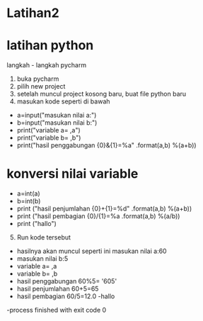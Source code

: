 # Latihan2
# latihan python
langkah - langkah pycharm

1. buka pycharm
2. pilih new project
3. setelah muncul project kosong baru, buat file python baru
4. masukan kode seperti di bawah
- a=input("masukan nilai a:")
- b=input("masukan nilai b:")
- print("variable a= ,a")
- print("variable b= ,b")
- print("hasil penggabungan {0}&{1}=%a" .format(a,b) %(a+b))

# konversi nilai variable
- a=int(a)
- b=int(b)
- print ("hasil penjumlahan {0}+{1}=%d" .format(a,b) %(a+b))
- print ("hasil pembagian {0}/{1}=%a .format(a,b) %(a/b))
- print ("hallo")

5. Run kode tersebut
- hasilnya akan muncul seperti ini masukan nilai a:60
- masukan nilai b:5
- variable a= ,a
- variable b= ,b
- hasil penggabungan 60%5= '605'
- hasil penjumlahan 60+5=65
- hasil pembagian 60/5=12.0
-hallo

-process finished with exit code 0



